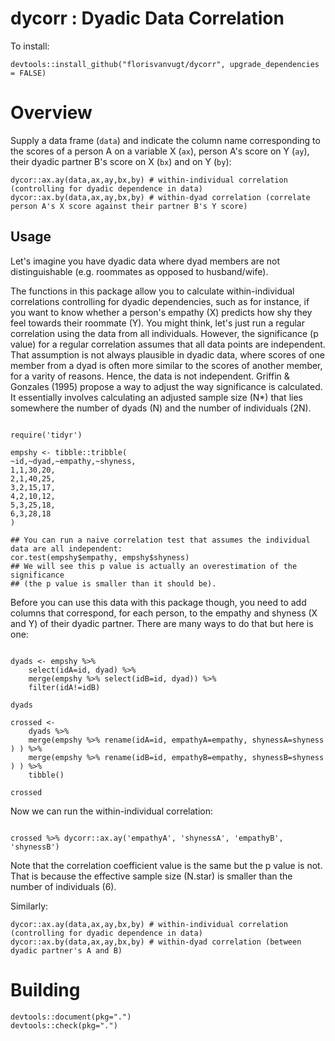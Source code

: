 # dycorr : Dyadic Data Correlation

To install:

```{r}
devtools::install_github("florisvanvugt/dycorr", upgrade_dependencies = FALSE)
``` 


# Overview

Supply a data frame (`data`) and indicate the column name corresponding to the scores of a person A on a variable X (`ax`), person A's score on Y (`ay`), their dyadic partner B's score on X (`bx`) and on Y (`by`):

```{r}
dycor::ax.ay(data,ax,ay,bx,by) # within-individual correlation (controlling for dyadic dependence in data)
dycor::ax.by(data,ax,ay,bx,by) # within-dyad correlation (correlate person A's X score against their partner B's Y score)
```


## Usage

Let's imagine you have dyadic data where dyad members are not distinguishable (e.g. roommates as opposed to husband/wife).

The functions in this package allow you to calculate within-individual correlations controlling for dyadic dependencies, such as for instance, if you want to know whether a person's empathy (X) predicts how shy they feel towards their roommate (Y). You might think, let's just run a regular correlation using the data from all individuals. However, the significance (p value) for a regular correlation assumes that all data points are independent. That assumption is not always plausible in dyadic data, where scores of one member from a dyad is often more similar to the scores of another member, for a varity of reasons. Hence, the data is not independent. Griffin & Gonzales (1995) propose a way to adjust the way significance is calculated. It essentially involves calculating an adjusted sample size (N*) that lies somewhere the number of dyads (N) and the number of individuals (2N).

```{r}

require('tidyr')

empshy <- tibble::tribble(
~id,~dyad,~empathy,~shyness,
1,1,30,20,
2,1,40,25,
3,2,15,17,
4,2,10,12,
5,3,25,18,
6,3,28,18
)

## You can run a naive correlation test that assumes the individual data are all independent:
cor.test(empshy$empathy, empshy$shyness)
## We will see this p value is actually an overestimation of the significance
## (the p value is smaller than it should be).

```

Before you can use this data with this package though, you need to add columns that correspond, for each person, to the empathy and shyness (X and Y) of their dyadic partner. There are many ways to do that but here is one:

```{r}

dyads <- empshy %>%
    select(idA=id, dyad) %>%
    merge(empshy %>% select(idB=id, dyad)) %>%
    filter(idA!=idB)

dyads

crossed <- 
    dyads %>%
    merge(empshy %>% rename(idA=id, empathyA=empathy, shynessA=shyness ) ) %>%
    merge(empshy %>% rename(idB=id, empathyB=empathy, shynessB=shyness ) ) %>%
    tibble()

crossed

```

Now we can run the within-individual correlation:

```{r}

crossed %>% dycorr::ax.ay('empathyA', 'shynessA', 'empathyB', 'shynessB')

```

Note that the correlation coefficient value is the same but the
p value is not. That is because the effective sample size (N.star) is
 smaller than the number of individuals (6).

Similarly:

```{r}
dycor::ax.ay(data,ax,ay,bx,by) # within-individual correlation (controlling for dyadic dependence in data)
dycor::ax.by(data,ax,ay,bx,by) # within-dyad correlation (between dyadic partner's A and B)
```


# Building

```{r}
devtools::document(pkg=".")
devtools::check(pkg=".")
```
